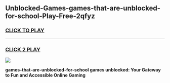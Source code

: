 
## Unblocked-Games-games-that-are-unblocked-for-school-Play-Free-2qfyz
<h3>
<a href="https://premium76.site?title=games-that-are-unblocked-for-school&ref=18A">CLICK TO PLAY</a></h3>
<hr>

<h3>
<a href="https://premium76.site?title=games-that-are-unblocked-for-school&ref=18A">CLICK 2 PLAY</a>
  
</h3>

<a href="https://premium76.site?title=games-that-are-unblocked-for-school&ref=18A"><img src="https://clearcache.store/games.png"></a>


**games-that-are-unblocked-for-school games unblocked: Your Gateway to Fun and Accessible Online Gaming**
